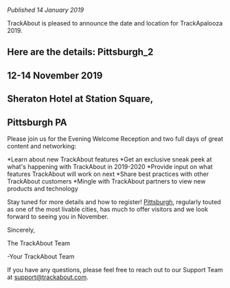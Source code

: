 *Published 14 January 2019*

TrackAbout is pleased to announce the date and location for TrackApalooza 2019.

## Here are the details: Pittsburgh_2

## 12-14 November 2019
## Sheraton Hotel at Station Square,
## Pittsburgh PA

Please join us for the Evening Welcome Reception and two full days of great content and networking:

*Learn about new TrackAbout features
*Get an exclusive sneak peek at what's happening with TrackAbout in 2019-2020
*Provide input on what features TrackAbout will work on next
*Share best practices with other TrackAbout customers
*Mingle with TrackAbout partners to view new products and technology

Stay tuned for more details and how to register! 
[Pittsburgh](http://downtownpittsburgh.com/visit/?utm_campaign=Trackapalooza&utm_source=hs_email&utm_medium=email&utm_content=68839185&_hsenc=p2ANqtz--cZz6jWvU0K0OPAHojOnETNazcUzMjbrRP-pjSYmUfaV9O5ZjlfPOSCmhEp00_zJQ0SokgkjkUY71FvUqUbdGTSl6AVBZ0d-LJthHfOqNrCXypdRE&_hsmi=68839185), regularly touted as one of the most livable cities, has much to offer visitors and we look forward to seeing you in November.  

Sincerely,

The TrackAbout Team

-Your TrackAbout Team
  
If you have any questions, please feel free to reach out to our Support Team at <a href="mailto:support@trackabout.com">support@trackabout.com</a>.
